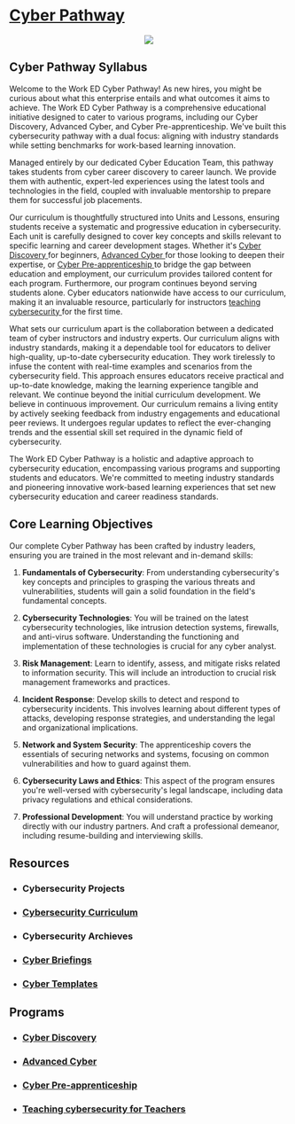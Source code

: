 <h1> <a href="https://worked.com/work-based-learning/cybersecurity/">Cyber Pathway </a></h1>

<p align="center">
<img src="https://t4.ftcdn.net/jpg/05/76/95/79/360_F_576957973_wV4lr9ICVTxtRkC3J38ZUKWKaHXP4Uth.jpg">
</p>


<h2>Cyber Pathway Syllabus</h2>

<p1>Welcome to the Work ED Cyber Pathway! As new hires, you might be curious about what this enterprise entails and what outcomes it aims to achieve. The Work ED Cyber Pathway is a comprehensive educational initiative designed to cater to various programs, including our Cyber Discovery, Advanced Cyber, and Cyber Pre-apprenticeship. We've built this cybersecurity pathway with a dual focus: aligning with industry standards while setting benchmarks for work-based learning innovation.

Managed entirely by our dedicated Cyber Education Team, this pathway takes students from cyber career discovery to career launch. We provide them with authentic, expert-led experiences using the latest tools and technologies in the field, coupled with invaluable mentorship to prepare them for successful job placements.

Our curriculum is thoughtfully structured into Units and Lessons, ensuring students receive a systematic and progressive education in cybersecurity. Each unit is carefully designed to cover key concepts and skills relevant to specific learning and career development stages. Whether it's <a href="https://github.com/WorkED123/discovery">Cyber Discovery </a> for beginners, <a href="https://github.com/WorkED123/advance">Advanced Cyber </a> for those looking to deepen their expertise, or <a href="https://github.com/WorkED123/preprenticeship">Cyber Pre-apprenticeship </a> to bridge the gap between education and employment, our curriculum provides tailored content for each program. Furthermore, our program continues beyond serving students alone. Cyber educators nationwide have access to our curriculum, making it an invaluable resource, particularly for instructors <a href="https://github.com/WorkED123/teachingcyber">teaching cybersecurity </a>for the first time. 

What sets our curriculum apart is the collaboration between a dedicated team of cyber instructors and industry experts. Our curriculum aligns with industry standards, making it a dependable tool for educators to deliver high-quality, up-to-date cybersecurity education. They work tirelessly to infuse the content with real-time examples and scenarios from the cybersecurity field. This approach ensures educators receive practical and up-to-date knowledge, making the learning experience tangible and relevant. We continue beyond the initial curriculum development. We believe in continuous improvement. Our curriculum remains a living entity by actively seeking feedback from industry engagements and educational peer reviews. It undergoes regular updates to reflect the ever-changing trends and the essential skill set required in the dynamic field of cybersecurity.

The Work ED Cyber Pathway is a holistic and adaptive approach to cybersecurity education, encompassing various programs and supporting students and educators. We're committed to meeting industry standards and pioneering innovative work-based learning experiences that set new cybersecurity education and career readiness standards.
</p1>




<h2>Core Learning Objectives</h2>
<p1>
Our complete Cyber Pathway has been crafted by industry leaders, ensuring you are trained in the most relevant and in-demand skills:

1. **Fundamentals of Cybersecurity**: From understanding cybersecurity's key concepts and principles to grasping the various threats and vulnerabilities, students will gain a solid foundation in the field's fundamental concepts.

2. **Cybersecurity Technologies**: You will be trained on the latest cybersecurity technologies, like intrusion detection systems, firewalls, and anti-virus software. Understanding the functioning and implementation of these technologies is crucial for any cyber analyst.

3. **Risk Management**: Learn to identify, assess, and mitigate risks related to information security. This will include an introduction to crucial risk management frameworks and practices.

4. **Incident Response**: Develop skills to detect and respond to cybersecurity incidents. This involves learning about different types of attacks, developing response strategies, and understanding the legal and organizational implications.

5. **Network and System Security**: The apprenticeship covers the essentials of securing networks and systems, focusing on common vulnerabilities and how to guard against them.

6. **Cybersecurity Laws and Ethics**: This aspect of the program ensures you're well-versed with cybersecurity's legal landscape, including data privacy regulations and ethical considerations.

7. **Professional Development**: You will understand practice by working directly with our industry partners. And craft a professional demeanor, including resume-building and interviewing skills.
</p1>


<h2>Resources</h2>

<ul>

<li><h3>Cybersecurity Projects</h3>   
    
<li><h3><a href="https://github.com/WorkED123/cybersecuritycurriculum">Cybersecurity Curriculum </a></h3>

    
<li><h3>Cybersecurity Archieves</h3>


    
<li><h3><a href="https://github.com/WorkED123/Cyber-Briefing/blob/main/README.md">Cyber Briefings</a></h3>

    
<li><h3><a href="https://github.com/WorkED123/Templates">Cyber Templates</a></h3>

</ul>

<h2>Programs</h2>

<ul>
    <li><h3><a href="https://github.com/WorkED123/discovery">Cyber Discovery</a></li>
          <li><h3><a href="https://github.com/WorkED123/advance">Advanced Cyber</a></li>
              <li><h3><a href="https://github.com/WorkED123/preprenticeship">Cyber Pre-apprenticeship</a></li>
                <li><h3><a href="https://github.com/WorkED123/teachingcyber">Teaching cybersecurity for Teachers</a></li>
</ul>








